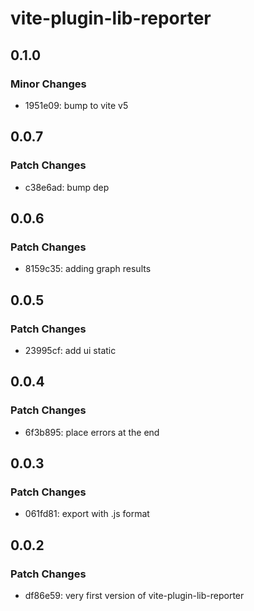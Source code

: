 # vite-plugin-lib-reporter

## 0.1.0

### Minor Changes

- 1951e09: bump to vite v5

## 0.0.7

### Patch Changes

- c38e6ad: bump dep

## 0.0.6

### Patch Changes

- 8159c35: adding graph results

## 0.0.5

### Patch Changes

- 23995cf: add ui static

## 0.0.4

### Patch Changes

- 6f3b895: place errors at the end

## 0.0.3

### Patch Changes

- 061fd81: export with .js format

## 0.0.2

### Patch Changes

- df86e59: very first version of vite-plugin-lib-reporter
